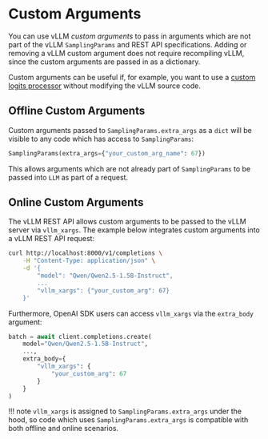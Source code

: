 # Custom Arguments

You can use vLLM *custom arguments* to pass in arguments which are not part of the vLLM `SamplingParams` and REST API specifications. Adding or removing a vLLM custom argument does not require recompiling vLLM, since the custom arguments are passed in as a dictionary.

Custom arguments can be useful if, for example, you want to use a [custom logits processor](./custom_logitsprocs.md) without modifying the vLLM source code.

## Offline Custom Arguments

Custom arguments passed to `SamplingParams.extra_args` as a `dict` will be visible to any code which has access to `SamplingParams`:

``` python
SamplingParams(extra_args={"your_custom_arg_name": 67})
```

This allows arguments which are not already part of `SamplingParams` to be passed into `LLM` as part of a request.

## Online Custom Arguments

The vLLM REST API allows custom arguments to be passed to the vLLM server via `vllm_xargs`. The example below integrates custom arguments into a vLLM REST API request:

``` bash
curl http://localhost:8000/v1/completions \
    -H "Content-Type: application/json" \
    -d '{
        "model": "Qwen/Qwen2.5-1.5B-Instruct",
        ...
        "vllm_xargs": {"your_custom_arg": 67}
    }'
```

Furthermore, OpenAI SDK users can access `vllm_xargs` via the `extra_body` argument:

``` python
batch = await client.completions.create(
    model="Qwen/Qwen2.5-1.5B-Instruct",
    ...,
    extra_body={
        "vllm_xargs": {
            "your_custom_arg": 67
        }
    }
)
```

!!! note
    `vllm_xargs` is assigned to `SamplingParams.extra_args` under the hood, so code which uses `SamplingParams.extra_args` is compatible with both offline and online scenarios.
